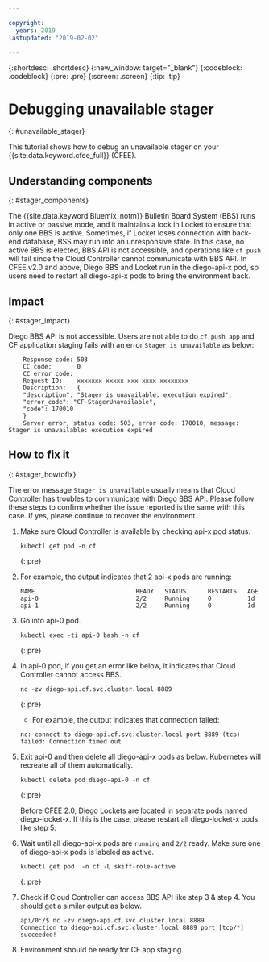 ```yaml
---

copyright:
  years: 2019
lastupdated: "2019-02-02"

---
```


{:shortdesc: .shortdesc}
{:new_window: target="_blank"}
{:codeblock: .codeblock}
{:pre: .pre}
{:screen: .screen}
{:tip: .tip}

# Debugging unavailable stager
{: #unavailable_stager}

This tutorial shows how to debug an unavailable stager on your {{site.data.keyword.cfee_full}} (CFEE).

## Understanding components
{: #stager_components}

The  {{site.data.keyword.Bluemix_notm}} Bulletin Board System (BBS) runs in active or passive mode, and it maintains a lock in Locket to ensure that only one BBS is active. Sometimes, if Locket loses connection with back-end database, BSS may run into an unresponsive state. In this case, no active BBS is elected,  BBS API is not accessible, and operations like `cf push` will fail since the Cloud Controller cannot communicate with BBS API.
In CFEE v2.0 and above, Diego BBS and Locket run in the diego-api-x pod, so users need to restart all diego-api-x pods to bring the environment back.

## Impact
{: #stager_impact}

Diego BBS API is not accessible. Users are not able to do `cf push app` and CF application staging fails with an error `Stager is unavailable` as below:

```
    Response code: 503
    CC code:       0
    CC error code:
    Request ID:    xxxxxxx-xxxxx-xxx-xxxx-xxxxxxxx
    Description:   {
    "description": "Stager is unavailable: execution expired",
    "error_code": "CF-StagerUnavailable",
    "code": 170010
    }
    Server error, status code: 503, error code: 170010, message: Stager is unavailable: execution expired
```

## How to fix it
{: #stager_howtofix}

The error message `Stager is unavailable` usually means that Cloud Controller has troubles to communicate with Diego BBS API.
Please follow these steps to confirm whether the issue reported is the same with this case.
If yes, please continue to recover the environment.

1. Make sure Cloud Controller is available by checking api-x pod status.

    ```
    kubectl get pod -n cf
    ```
    {: pre}

2. For example, the output indicates that 2 api-x pods are running:
    ```
    NAME                            READY   STATUS      RESTARTS   AGE
    api-0                           2/2     Running     0          1d
    api-1                           2/2     Running     0          1d
    ```

3. Go into api-0 pod.

    ```
    kubectl exec -ti api-0 bash -n cf
    ```
    {: pre}

4. In api-0 pod, if you get an error like below, it indicates that Cloud Controller cannot access BBS.
    ```
    nc -zv diego-api.cf.svc.cluster.local 8889

    ```
    {: pre}

    - For example, the output indicates that connection failed:
    ```
    nc: connect to diego-api.cf.svc.cluster.local port 8889 (tcp) failed: Connection timed out
    ```

5. Exit api-0 and then delete all diego-api-x pods as below. Kubernetes will recreate all of them automatically.

    ```
    kubectl delete pod diego-api-0 -n cf
    ```
    {: pre}

    Before CFEE 2.0, Diego Lockets are located in separate pods named diego-locket-x. If this is the case, please restart all diego-locket-x pods like step 5.

6. Wait until all diego-api-x pods are `running` and `2/2` ready. Make sure one of diego-api-x pods is labeled as active.

    ```
    kubectl get pod  -n cf -L skiff-role-active
    ```
    {: pre}

7. Check if Cloud Controller can access BBS API like step 3 & step 4. You should get a similar output as below.

    ```
    api/0:/$ nc -zv diego-api.cf.svc.cluster.local 8889
    Connection to diego-api.cf.svc.cluster.local 8889 port [tcp/*] succeeded!
    ```

8. Environment should be ready for CF app staging.
